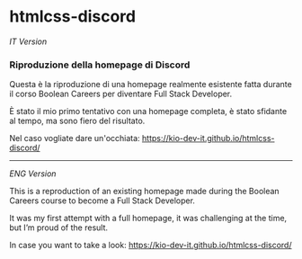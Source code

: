 # htmlcss-discord

_IT Version_

### Riproduzione della homepage di Discord

Questa è la riproduzione di una homepage realmente esistente fatta durante il corso Boolean Careers per diventare Full Stack Developer.

È stato il mio primo tentativo con una homepage completa, 
è stato sfidante al tempo, ma sono fiero del risultato.

Nel caso vogliate dare un'occhiata: https://kio-dev-it.github.io/htmlcss-discord/


---

_ENG Version_



This is a reproduction of an existing homepage made during the Boolean Careers course to become a Full Stack Developer.

It was my first attempt with a full homepage, 
it was challenging at the time, but I’m proud of the result.

In case you want to take a look: https://kio-dev-it.github.io/htmlcss-discord/
